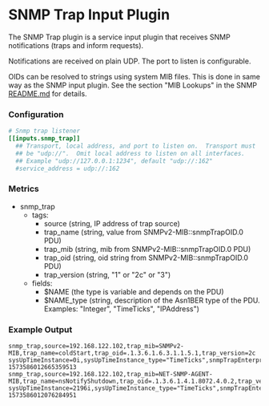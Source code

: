 # SNMP Trap Input Plugin

The SNMP Trap plugin is a service input plugin that receives SNMP
notifications (traps and inform requests).

Notifications are received on plain UDP. The port to listen is
configurable.

OIDs can be resolved to strings using system MIB files. This is done
in same way as the SNMP input plugin. See the section "MIB Lookups" in
the SNMP [README.md](../snmp/README.md) for details.

### Configuration
```toml
# Snmp trap listener
[[inputs.snmp_trap]]
  ## Transport, local address, and port to listen on.  Transport must
  ## be "udp://".  Omit local address to listen on all interfaces.
  ## Example "udp://127.0.0.1:1234", default "udp://:162"
  #service_address = udp://:162
```

### Metrics

- snmp_trap
  - tags:
	- source (string, IP address of trap source)
	- trap_name (string, value from SNMPv2-MIB::snmpTrapOID.0 PDU)
	- trap_mib (string, mib from SNMPv2-MIB::snmpTrapOID.0 PDU)
	- trap_oid (string, oid string from SNMPv2-MIB::snmpTrapOID.0 PDU)
	- trap_version (string, "1" or "2c" or "3")
  - fields:
	- $NAME (the type is variable and depends on the PDU)
	- $NAME_type (string, description of the Asn1BER type of the PDU.  Examples: "Integer", "TimeTicks", "IPAddress")

### Example Output
```
snmp_trap,source=192.168.122.102,trap_mib=SNMPv2-MIB,trap_name=coldStart,trap_oid=.1.3.6.1.6.3.1.1.5.1,trap_version=2c sysUpTimeInstance=0i,sysUpTimeInstance_type="TimeTicks",snmpTrapEnterprise.0="linux",snmpTrapEnterprise.0_type="ObjectIdentifier" 1573586012665359513
snmp_trap,source=192.168.122.102,trap_mib=NET-SNMP-AGENT-MIB,trap_name=nsNotifyShutdown,trap_oid=.1.3.6.1.4.1.8072.4.0.2,trap_version=2c sysUpTimeInstance=2196i,sysUpTimeInstance_type="TimeTicks",snmpTrapEnterprise.0="netSnmpNotificationPrefix",snmpTrapEnterprise.0_type="ObjectIdentifier" 1573586012076284951
```
